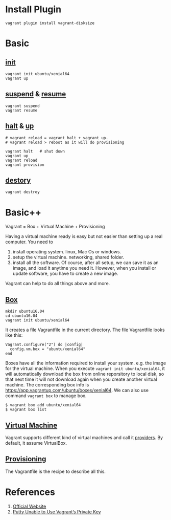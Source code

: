 # Install Plugin
```
vagrant plugin install vagrant-disksize
```

# Basic
## [init](https://www.vagrantup.com/docs/cli/init.html)
```
vagrant init ubuntu/xenial64
vagrant up
```

## [suspend](https://www.vagrantup.com/docs/cli/suspend.html) & [resume](https://www.vagrantup.com/docs/cli/resume.html)
```
vagrant suspend
vagrant resume
```

## [halt](https://www.vagrantup.com/docs/cli/halt.html) & [up](https://www.vagrantup.com/docs/cli/up.html)
```
# vagrant reload = vagrant halt + vagrant up.
# vagrant reload > reboot as it will do provisioning

vagrant halt   # shut down
vagrant up
vagrant reload
vagrant provision
```

## [destory](https://www.vagrantup.com/docs/cli/destroy.html)
```
vagrant destroy
```

# Basic++
Vagrant = Box + Virtual Machine + Provisioning

Having a virtual machine ready is easy but not easier than setting up a real computer.
You need to 
1. install operating system. linux, Mac Os or windows.
2. setup the virtual machine. networking, shared folder.
3. install all the software.
Of course, after all setup, we can save it as an image, and load it anytime you need it.
However, when you install or update software, you have to create a new image.

Vagrant can help to do all things above and more.

## [Box](https://www.vagrantup.com/docs/boxes.html)
```
mkdir ubuntu16.04
cd ubuntu16.04
vagrant init ubuntu/xenial64
```
It creates a file Vagrantfile in the current directory.
The file Vagrantfile looks like this:
```
Vagrant.configure("2") do |config|
  config.vm.box = "ubuntu/xenial64"
end
```

Boxes have all the information required to install your system. e.g. the image for the virtual machine.
When you execute `vagrant init ubuntu/xenial64`, it will automatically download the box from online reporsitory to local disk, so that next time it will not download again when you create another virtual machine.
The corresponding box info is https://app.vagrantup.com/ubuntu/boxes/xenial64.
We can also use command `vagrant box` to manage box.

```
$ vagrant box add ubuntu/xenial64
$ vagrant box list
```

## [Virtual Machine](https://www.vagrantup.com/docs/providers/)
Vagrant supports different kind of virtual machines and call it [providers](https://www.vagrantup.com/docs/providers/). By default, it assume VirtualBox.

## [Provisioning](https://www.vagrantup.com/docs/provisioning/)


The Vagrantfile is the recipe to describe all this.


# References
1. [Official Website](https://www.vagrantup.com/)
2. [Putty Unable to Use Vagrant’s Private Key](http://www.alittleofboth.com/2014/04/putty-unable-to-use-vagrants-private-key/)
